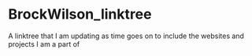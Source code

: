 # BrockWilson_linktree
 A linktree that I am updating as time goes on to include the websites and projects I am a part of
